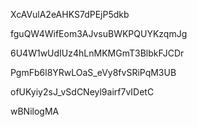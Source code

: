 XcAVulA2eAHKS7dPEjP5dkb

fguQW4WifEom3AJvsuBWKPQUYKzqmJg

6U4W1wUdIUz4hLnMKMGmT3BlbkFJCDr

PgmFb6l8YRwLOaS_eVy8fvSRiPqM3UB

ofUKyiy2sJ_vSdCNeyl9airf7vIDetC

wBNilogMA
